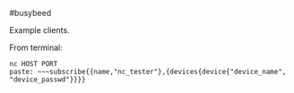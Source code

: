 #busybeed

Example clients.

From terminal:
```
nc HOST PORT
paste: ~~~subscribe{{name,"nc_tester"},{devices{device{"device_name", "device_passwd"}}}}
```
